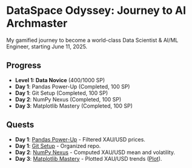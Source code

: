 # DataSpace Odyssey: Journey to AI Archmaster
My gamified journey to become a world-class Data Scientist & AI/ML Engineer, starting June 11, 2025.

## Progress
- **Level 1: Data Novice** (400/1000 SP)
- **Day 1**: Pandas Power-Up (Completed, 100 SP)
- **Day 1**: Git Setup (Completed, 100 SP)
- **Day 2**: NumPy Nexus (Completed, 100 SP)
- **Day 3**: Matplotlib Mastery (Completed, 100 SP)

## Quests
- **Day 1**: [Pandas Power-Up](Day1/Day1_Pandas_XAUUSD.ipynb) - Filtered XAU/USD prices.
- **Day 1**: [Git Setup](.gitignore) - Organized repo.
- **Day 2**: [NumPy Nexus](Day2/Day2_NumPy_XAUUSD.ipynb) - Computed XAU/USD mean and volatility.
- **Day 3**: [Matplotlib Mastery](Day3/Day3_Matplotlib_XAUUSD.ipynb) - Plotted XAU/USD trends ([Plot](Day3/xauusd_plot.png)).

